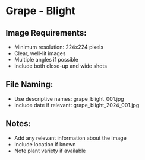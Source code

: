 # Grape - Blight

## Image Requirements:
- Minimum resolution: 224x224 pixels
- Clear, well-lit images
- Multiple angles if possible
- Include both close-up and wide shots

## File Naming:
- Use descriptive names: grape_blight_001.jpg
- Include date if relevant: grape_blight_2024_001.jpg

## Notes:
- Add any relevant information about the image
- Include location if known
- Note plant variety if available
